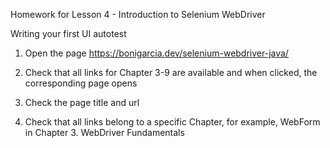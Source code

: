 Homework for Lesson 4 - Introduction to Selenium WebDriver

Writing your first UI autotest

1. Open the page https://bonigarcia.dev/selenium-webdriver-java/

2. Check that all links for Chapter 3-9 are available and when clicked, the corresponding page opens

3. Check the page title and url

4. Check that all links belong to a specific Chapter, for example, WebForm in Chapter 3. WebDriver Fundamentals
